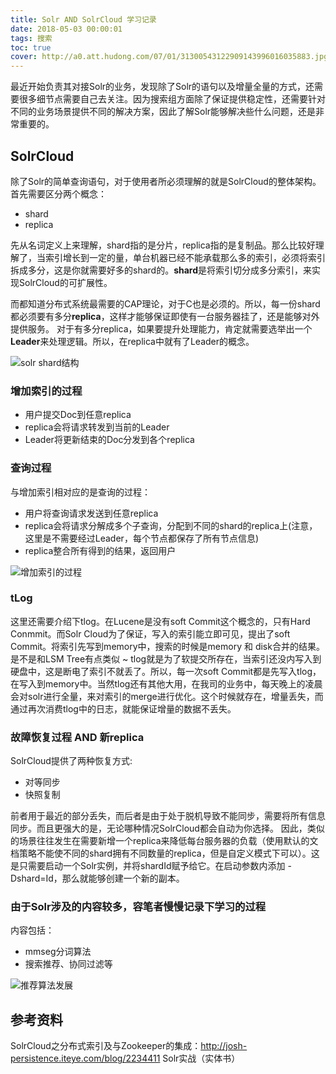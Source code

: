 ```yaml
---
title: Solr AND SolrCloud 学习记录
date: 2018-05-03 00:00:01
tags: 搜索
toc: true
cover: http://a0.att.hudong.com/07/01/31300543122909143996016035883.jpg
---
```

最近开始负责其对接Solr的业务，发现除了Solr的语句以及增量全量的方式，还需要很多细节点需要自己去关注。因为搜索组方面除了保证提供稳定性，还需要针对不同的业务场景提供不同的解决方案，因此了解Solr能够解决些什么问题，还是非常重要的。
<!-- more --> 

## SolrCloud
除了Solr的简单查询语句，对于使用者所必须理解的就是SolrCloud的整体架构。首先需要区分两个概念：

- shard
- replica

先从名词定义上来理解，shard指的是分片，replica指的是复制品。那么比较好理解了，当索引增长到一定的量，单台机器已经不能承载那么多的索引，必须将索引拆成多分，这是你就需要好多的shard的。**shard**是将索引切分成多分索引，来实现SolrCloud的可扩展性。

而都知道分布式系统最需要的CAP理论，对于C也是必须的。所以，每一份shard都必须要有多分**replica**，这样才能够保证即使有一台服务器挂了，还是能够对外提供服务。
对于有多分replica，如果要提升处理能力，肯定就需要选举出一个**Leader**来处理逻辑。所以，在replica中就有了Leader的概念。

<img src="http://dl2.iteye.com/upload/attachment/0110/8781/f79e81a8-ae9c-381b-9d26-adb80f3d16fc.png" alt="solr shard结构"/>

### 增加索引的过程

- 用户提交Doc到任意replica
- replica会将请求转发到当前的Leader
- Leader将更新结束的Doc分发到各个replica

### 查询过程
与增加索引相对应的是查询的过程：

- 用户将查询请求发送到任意replica
- replica会将请求分解成多个子查询，分配到不同的shard的replica上(注意，这里是不需要经过Leader，每个节点都保存了所有节点信息)
- replica整合所有得到的结果，返回用户

<img src="http://dl2.iteye.com/upload/attachment/0110/8787/95641581-1018-3963-9bbf-eb85033106e7.jpg" alt="增加索引的过程"/>

### tLog
这里还需要介绍下tlog。在Lucene是没有soft Commit这个概念的，只有Hard Conmmit。而Solr Cloud为了保证，写入的索引能立即可见，提出了soft Commit。将索引先写到memory中，搜索的时候是memory 和 disk合并的结果。是不是和LSM Tree有点类似 ~
tlog就是为了软提交所存在，当索引还没内写入到硬盘中，这是断电了索引不就丢了。所以，每一次soft Commit都是先写入tlog，在写入到memory中。当然tlog还有其他大用，在我司的业务中，每天晚上的凌晨会对solr进行全量，来对索引的merge进行优化。这个时候就存在，增量丢失，而通过再次消费tlog中的日志，就能保证增量的数据不丢失。

### 故障恢复过程 AND 新replica
SolrCloud提供了两种恢复方式:
- 对等同步
- 快照复制

前者用于最近的部分丢失，而后者是由于处于脱机导致不能同步，需要将所有信息同步。而且更强大的是，无论哪种情况SolrCloud都会自动为你选择。
因此，类似的场景往往发生在需要新增一个replica来降低每台服务器的负载（使用默认的文档策略不能使不同的shard拥有不同数量的replica，但是自定义模式下可以）。这是只需要启动一个Solr实例，并将shardId赋予给它。在启动参数内添加 -Dshard=Id，那么就能够创建一个新的副本。

### 由于Solr涉及的内容较多，容笔者慢慢记录下学习的过程
内容包括：
- mmseg分词算法
- 搜索推荐、协同过滤等

<img src="https://olwr1lamu.qnssl.com/%E6%8E%A8%E8%8D%90%E7%AE%97%E6%B3%95.png" alt="推荐算法发展"/>


## 参考资料
SolrCloud之分布式索引及与Zookeeper的集成：http://josh-persistence.iteye.com/blog/2234411
Solr实战（实体书）

